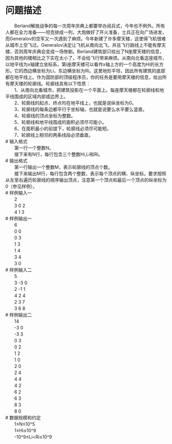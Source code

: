 <div id="pcont1" style="margin-top:20px; display:block;">

# 问题描述

<div class="pdcont">　　Berland解放战争的每一次周年庆典上都要举办阅兵式，今年也不例外。所有人都在全力准备——坦克排成一列，大炮做好了开火准备，士兵正在向广场进发，而Generalov的空军又一次遇到了麻烦。今年新建了许多摩天楼，这使得飞机很难从城市上空飞过。Generalov决定让飞机从南向北飞，并且飞行路线上不能有摩天楼，否则周年庆典会变成一场惨剧。Berland建筑部只给出了N座摩天楼的信息，因为其他的楼相比之下实在太小了，不会给飞行带来麻烦。从南向北看这座城市，以地平线为x轴建立坐标系，第i座摩天楼可以看作x轴上方的一个高度为Hi的长方形。它的西边横坐标为Li，东边横坐标为Ri。这里地形平坦，因此所有建筑的底部都在地平线上。作为国防部的顶级程序员，你的任务是要用摩天楼的信息，给出所有摩天楼的轮廓线。轮廓线具有以下性质：<br/>
　　1、从南向北看城市，把建筑投影在一个平面上。每座摩天楼都在轮廓线和地平线围成的区域内部或边界上。<br/>
　　2、轮廓线的起点、终点均在地平线上，也就是说纵坐标为0。<br/>
　　3、轮廓线的每条边都平行于坐标轴，也就是说要么水平要么竖直。<br/>
　　4、轮廓线的顶点坐标为整数。<br/>
　　5、轮廓线和地平线围成的面积必须尽可能小。<br/>
　　6、在面积最小的前提下，轮廓线必须尽可能短。<br/>
　　7、轮廓线上相邻的两条线段必须垂直。</div>
# 输入格式

<div class="pdcont">　　第一行一个整数N。<br/>
　　接下来有N行，每行包含三个整数Hi,Li和Ri。</div>
# 输出格式

<div class="pdcont">　　第一行输出一个整数M，表示轮廓线的顶点个数。<br/>
　　接下来输出M行，每行包含两个整数，表示每个顶点的横、纵坐标。要求按照从左至右遍历轮廓线的顺序输出顶点，注意第一个顶点和最后一个顶点的纵坐标为0（参见样例）。</div>
# 样例输入一

<div class="pdcont">　　2<br/>
　　3 0 2<br/>
　　4 1 3</div>
# 样例输出一

<div class="pdcont">　　6<br/>
　　0 0<br/>
　　0 3<br/>
　　1 3<br/>
　　1 4<br/>
　　3 4<br/>
　　3 0</div>
# 样例输入二

<div class="pdcont">　　5<br/>
　　3 -3 0<br/>
　　2 -1 1<br/>
　　4 2 4<br/>
　　2 3 7<br/>
　　3 6 8</div>
# 样例输出二

<div class="pdcont">　　14<br/>
　　-3 0<br/>
　　-3 3<br/>
　　0 3<br/>
　　0 2<br/>
　　1 2<br/>
　　1 0<br/>
　　2 0<br/>
　　2 4<br/>
　　4 4<br/>
　　4 2<br/>
　　6 2<br/>
　　6 3<br/>
　　8 3<br/>
　　8 0</div>
# 数据规模和约定

<div class="pdcont">　　1≤N≤10^5<br/>
　　1≤Hi≤10^9<br/>
　　-10^9≤Li&lt;Ri≤10^9</div>

</div>